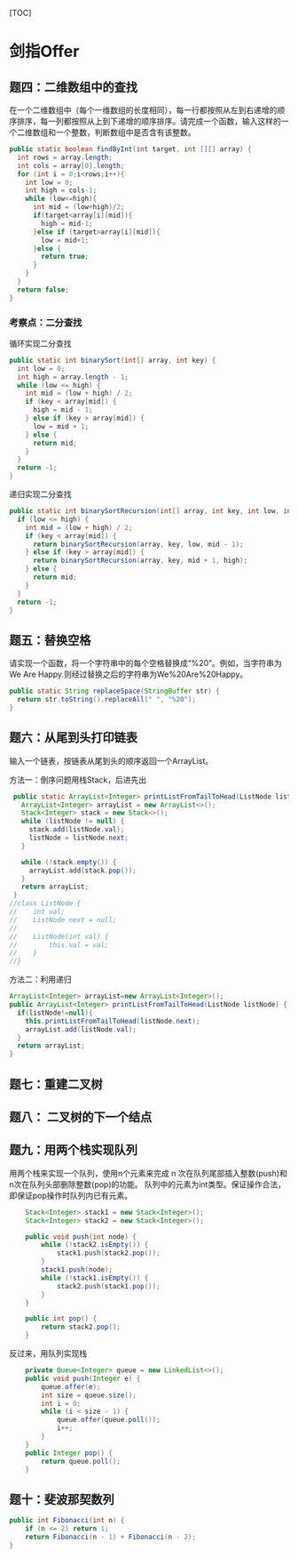 [TOC]

# 剑指Offer

## 题四：二维数组中的查找

在一个二维数组中（每个一维数组的长度相同），每一行都按照从左到右递增的顺序排序，每一列都按照从上到下递增的顺序排序。请完成一个函数，输入这样的一个二维数组和一个整数，判断数组中是否含有该整数。

```java
public static boolean findByInt(int target, int [][] array) {
  int rows = array.length;
  int cols = array[0].length;
  for (int i = 0;i<rows;i++){
    int low = 0;
    int high = cols-1;
    while (low<=high){
      int mid = (low+high)/2;
      if(target<array[i][mid]){
        high = mid-1;
      }else if (target>array[i][mid]){
        low = mid+1;
      }else {
        return true;
      }
    }
  }
  return false;
}
```

### 考察点：二分查找

循环实现二分查找

```java
public static int binarySort(int[] array, int key) {
  int low = 0;
  int high = array.length - 1;
  while (low <= high) {
    int mid = (low + high) / 2;
    if (key < array[mid]) {
      high = mid - 1;
    } else if (key > array[mid]) {
      low = mid + 1;
    } else {
      return mid;
    }
  }
  return -1;
}
```

递归实现二分查找

```java
public static int binarySortRecursion(int[] array, int key, int low, int high) {
  if (low <= high) {
    int mid = (low + high) / 2;
    if (key < array[mid]) {
      return binarySortRecursion(array, key, low, mid - 1);
    } else if (key > array[mid]) {
      return binarySortRecursion(array, key, mid + 1, high);
    } else {
      return mid;
    }
  }
  return -1;
}
```

## 题五：替换空格

请实现一个函数，将一个字符串中的每个空格替换成“%20”。例如，当字符串为We Are Happy.则经过替换之后的字符串为We%20Are%20Happy。

```java
public static String replaceSpace(StringBuffer str) {
  return str.toString().replaceAll(" ", "%20");
}
```

## 题六：从尾到头打印链表

输入一个链表，按链表从尾到头的顺序返回一个ArrayList。

方法一：倒序问题用栈Stack，后进先出

```java
 public static ArrayList<Integer> printListFromTailToHead(ListNode listNode) {
   ArrayList<Integer> arrayList = new ArrayList<>();
   Stack<Integer> stack = new Stack<>();
   while (listNode != null) {
     stack.add(listNode.val);
     listNode = listNode.next;
   }

   while (!stack.empty()) {
     arrayList.add(stack.pop());
   }
   return arrayList;
 }
//class ListNode {
//    int val;
//    ListNode next = null;
//
//    ListNode(int val) {
//        this.val = val;
//    }
//}
```

方法二：利用递归

```java
ArrayList<Integer> arrayList=new ArrayList<Integer>();
public ArrayList<Integer> printListFromTailToHead(ListNode listNode) {
  if(listNode!=null){
    this.printListFromTailToHead(listNode.next);
    arrayList.add(listNode.val);
  }
  return arrayList;
}
```

## 题七：重建二叉树

## 题八： 二叉树的下一个结点

## 题九：用两个栈实现队列

用两个栈来实现一个队列，使用n个元素来完成 n 次在队列尾部插入整数(push)和n次在队列头部删除整数(pop)的功能。 队列中的元素为int类型。保证操作合法，即保证pop操作时队列内已有元素。

```java
    Stack<Integer> stack1 = new Stack<Integer>();
    Stack<Integer> stack2 = new Stack<Integer>();

    public void push(int node) {
        while (!stack2.isEmpty()) {
            stack1.push(stack2.pop());
        }
        stack1.push(node);
        while (!stack1.isEmpty()) {
            stack2.push(stack1.pop());
        }
    }

    public int pop() {
        return stack2.pop();
    }
```

反过来，用队列实现栈

```java
 	private Queue<Integer> queue = new LinkedList<>();
    public void push(Integer e) {
        queue.offer(e);
        int size = queue.size();
        int i = 0;
        while (i < size - 1) {
            queue.offer(queue.poll());
            i++;
        }
    }
    public Integer pop() {
        return queue.poll();
    }
```

## 题十：斐波那契数列

```java
public int Fibonacci(int n) {
    if (n <= 2) return 1;
    return Fibonacci(n - 1) + Fibonacci(n - 2);
}
```


